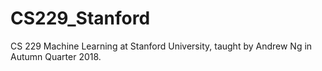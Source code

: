 # CS229_Stanford
CS 229 Machine Learning at Stanford University, taught by Andrew Ng in Autumn Quarter 2018.
